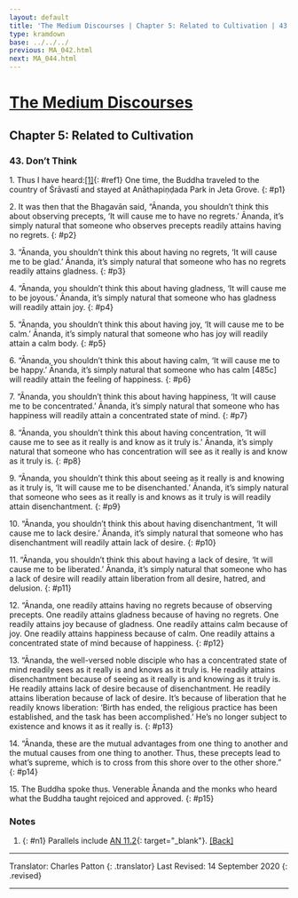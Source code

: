 ```yaml
---
layout: default
title: 'The Medium Discourses | Chapter 5: Related to Cultivation | 43. Don’t Think'
type: kramdown
base: ../../../
previous: MA_042.html
next: MA_044.html
---
```


# [The Medium Discourses](index.html)
## Chapter 5: Related to Cultivation
### 43. Don’t Think

1\. Thus I have heard:[\[1\]](#n1){: #ref1} One time, the Buddha traveled to the country of Śrāvastī and stayed at Anāthapiṇḍada Park in Jeta Grove.
{: #p1}

2\. It was then that the Bhagavān said, “Ānanda, you shouldn’t think this about observing precepts, ‘It will cause me to have no regrets.’ Ānanda, it’s simply natural that someone who observes precepts readily attains having no regrets.
{: #p2}

3\. “Ānanda, you shouldn’t think this about having no regrets, ‘It will cause me to be glad.’ Ānanda, it’s simply natural that someone who has no regrets readily attains gladness.
{: #p3}

4\. “Ānanda, you shouldn’t think this about having gladness, ‘It will cause me to be joyous.’ Ānanda, it’s simply natural that someone who has gladness will readily attain joy.
{: #p4}

5\. “Ānanda, you shouldn’t think this about having joy, ‘It will cause me to be calm.’ Ānanda, it’s simply natural that someone who has joy will readily attain a calm body.
{: #p5}

6\. “Ānanda, you shouldn’t think this about having calm, ‘It will cause me to be happy.’ Ānanda, it’s simply natural that someone who has calm [485c] will readily attain the feeling of happiness.
{: #p6}

7\. “Ānanda, you shouldn’t think this about having happiness, ‘It will cause me to be concentrated.’ Ānanda, it’s simply natural that someone who has happiness will readily attain a concentrated state of mind.
{: #p7}

8\. “Ānanda, you shouldn’t think this about having concentration, ‘It will cause me to see as it really is and know as it truly is.’ Ānanda, it’s simply natural that someone who has concentration will see as it really is and know as it truly is.
{: #p8}

9\. “Ānanda, you shouldn’t think this about seeing as it really is and knowing as it truly is, ‘It will cause me to be disenchanted.’ Ānanda, it’s simply natural that someone who sees as it really is and knows as it truly is will readily attain disenchantment.
{: #p9}

10\. “Ānanda, you shouldn’t think this about having disenchantment, ‘It will cause me to lack desire.’ Ānanda, it’s simply natural that someone who has disenchantment will readily attain lack of desire.
{: #p10}

11\. “Ānanda, you shouldn’t think this about having a lack of desire, ‘It will cause me to be liberated.’ Ānanda, it’s simply natural that someone who has a lack of desire will readily attain liberation from all desire, hatred, and delusion.
{: #p11}

12\. “Ānanda, one readily attains having no regrets because of observing precepts. One readily attains gladness because of having no regrets. One readily attains joy because of gladness. One readily attains calm because of joy. One readily attains happiness because of calm. One readily attains a concentrated state of mind because of happiness.
{: #p12}

13\. “Ānanda, the well-versed noble disciple who has a concentrated state of mind readily sees as it really is and knows as it truly is. He readily attains disenchantment because of seeing as it really is and knowing as it truly is. He readily attains lack of desire because of disenchantment. He readily attains liberation because of lack of desire. It’s because of liberation that he readily knows liberation: ‘Birth has ended, the religious practice has been established, and the task has been accomplished.’ He’s no longer subject to existence and knows it as it really is.
{: #p13}

14\. “Ānanda, these are the mutual advantages from one thing to another and the mutual causes from one thing to another. Thus, these precepts lead to what’s supreme, which is to cross from this shore over to the other shore.”
{: #p14}

15\. The Buddha spoke thus. Venerable Ānanda and the monks who heard what the Buddha taught rejoiced and approved.
{: #p15}

### Notes
1. {: #n1} Parallels include [AN 11.2](https://suttacentral.net/an11.2){: target="_blank"}. [\[Back\]](#ref1)

---

Translator: Charles Patton
{: .translator}
Last Revised: 14 September 2020
{: .revised}

---
